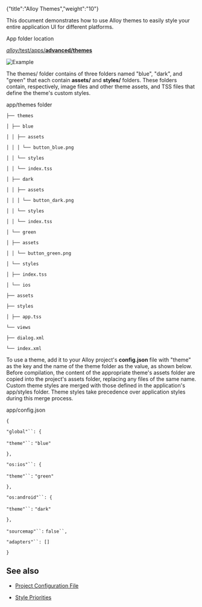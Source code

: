 {"title":"Alloy Themes","weight":"10"}

This document demonstrates how to use Alloy themes to easily style your entire application UI for different platforms.

App folder location

[_alloy_/test/apps/**advanced/themes**](https://github.com/appcelerator/alloy/tree/master/samples/apps/advanced/themes/)

![Example](/Images/appc/download/attachments/41845677/Example.png)

The themes/ folder contains of three folders named "blue", "dark", and "green" that each contain **assets/** and **styles/** folders. These folders contain, respectively, image files and other theme assets, and TSS files that define the theme's custom styles.

app/themes folder

`├── themes`

`│ ├── blue`

`│ │ ├── assets`

`│ │ │ └── button_blue.png`

`│ │ └── styles`

`│ │ └── index.tss`

`│ ├── dark`

`│ │ ├── assets`

`│ │ │ └── button_dark.png`

`│ │ └── styles`

`│ │ └── index.tss`

`│ └── green`

`│ ├── assets`

`│ │ └── button_green.png`

`│ └── styles`

`│ ├── index.tss`

`│ └── ios`

`├── assets`

`├── styles`

`│ ├── app.tss`

`└── views`

`├── dialog.xml`

`└── index.xml`

To use a theme, add it to your Alloy project's **config.json** file with "theme" as the key and the name of the theme folder as the value, as shown below. Before compilation, the content of the appropriate theme's assets folder are copied into the project's assets folder, replacing any files of the same name. Custom theme styles are merged with those defined in the application's app/styles folder. Theme styles take precedence over application styles during this merge process.

app/config.json

`{`

`"global"``: {`

`"theme"``:` `"blue"`

`},`

`"os:ios"``: {`

`"theme"``:` `"green"`

`},`

`"os:android"``: {`

`"theme"``:` `"dark"`

`},`

`"sourcemap"``:` `false``,`

`"adapters"``: []`

`}`

## See also

* [Project Configuration File](/docs/appc/Alloy_Framework/Alloy_Guide/Alloy_Test_Apps/Basics/Project_Configuration_File/)

* [Style Priorities](/docs/appc/Alloy_Framework/Alloy_Guide/Alloy_Views/Alloy_Styles_and_Themes/#Stylepriorities)
